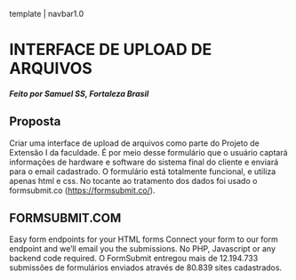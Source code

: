 template | navbar1.0
 # INTERFACE DE UPLOAD DE ARQUIVOS



##### Feito por Samuel SS, Fortaleza  Brasil

## Proposta 

Criar uma interface de upload de arquivos como parte do Projeto de Extensão I da faculdade. É por meio desse formulário que o usuário captará informações de hardware e software do sistema final do cliente e enviará para o email cadastrado. O formulário está totalmente funcional, e utiliza apenas html e css. No tocante ao tratamento dos dados foi usado o formsubmit.co (<https://formsubmit.co/>).

## FORMSUBMIT.COM

Easy form endpoints for your HTML forms
Connect your form to our form endpoint and we’ll email you the submissions. No PHP, Javascript or any backend code required.
O FormSubmit entregou mais de 12.194.733 submissões de formulários enviados através de 80.839 sites cadastrados.
